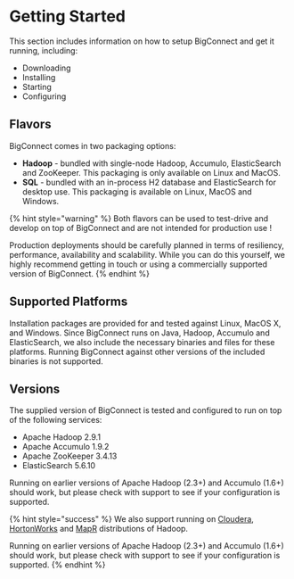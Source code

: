 # Getting Started

This section includes information on how to setup BigConnect and get it running, including:

* Downloading
* Installing
* Starting
* Configuring

## Flavors

BigConnect comes in two packaging options:

* **Hadoop** - bundled with single-node Hadoop, Accumulo, ElasticSearch and ZooKeeper. This packaging is only available on Linux and MacOS.
* **SQL** - bundled with an in-process H2 database and ElasticSearch for desktop use. This packaging is available on Linux, MacOS and Windows.

{% hint style="warning" %}
Both flavors can be used to test-drive and develop on top of BigConnect and are not intended for production use !   
  
Production deployments should be carefully planned in terms of resiliency, performance, availability and scalability. While you can do this yourself, we highly recommend getting in touch or using a commercially supported version of BigConnect.
{% endhint %}

## Supported Platforms

Installation packages are provided for and tested against Linux, MacOS X, and Windows. Since BigConnect runs on Java, Hadoop, Accumulo and ElasticSearch, we also include the necessary binaries and files for these platforms. Running BigConnect against other versions of the included binaries is not supported.

## Versions

The supplied version of BigConnect is tested and configured to run on top of the following services:

* Apache Hadoop 2.9.1
* Apache Accumulo 1.9.2
* Apache ZooKeeper 3.4.13
* ElasticSearch 5.6.10

Running on earlier versions of Apache Hadoop \(2.3+\) and Accumulo \(1.6+\)  should work, but please check with support to see if your configuration is supported.

{% hint style="success" %}
We also support running on [Cloudera](https://www.cloudera.com/), [HortonWorks](https://hortonworks.com/) and [MapR](https://mapr.com/) distributions of Hadoop.

Running on earlier versions of Apache Hadoop \(2.3+\) and Accumulo \(1.6+\)  should work, but please check with support to see if your configuration is supported.
{% endhint %}





